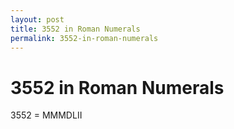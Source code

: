 ```yaml
---
layout: post
title: 3552 in Roman Numerals
permalink: 3552-in-roman-numerals
---
```


# 3552 in Roman Numerals

3552 = MMMDLII
